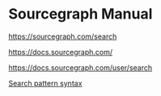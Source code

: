 # Sourcegraph Manual

<https://sourcegraph.com/search>

<https://docs.sourcegraph.com/>

<https://docs.sourcegraph.com/user/search>

[Search pattern syntax](https://docs.sourcegraph.com/user/search/queries)

